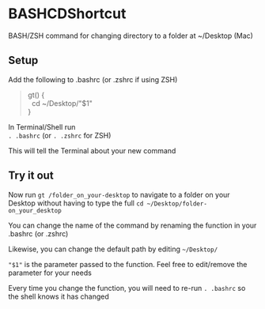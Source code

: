 # BASHCDShortcut
BASH/ZSH command for changing directory to a folder at ~/Desktop (Mac)


## Setup
Add the following to .bashrc (or .zshrc if using ZSH)

> gt() { \
>&nbsp;&nbsp;cd ~/Desktop/"$1" \
>}

In Terminal/Shell run \
`. .bashrc` (or `. .zshrc` for ZSH)

This will tell the Terminal about your new command

## Try it out
Now run `gt /folder_on_your-desktop` to navigate to a folder on your Desktop 
without having to type the full `cd ~/Desktop/folder-on_your_desktop`

You can change the name of the command by renaming the function in your .bashrc (or .zshrc)

Likewise, you can change the default path by editing `~/Desktop/`

`"$1"` is the parameter passed to the function. Feel free to edit/remove the parameter for your needs

Every time you change the function, you will need to re-run `. .bashrc` 
so the shell knows it has changed
